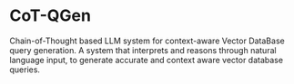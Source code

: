 # CoT-QGen
Chain-of-Thought based LLM system for context-aware Vector DataBase query generation.
A system that interprets and reasons through natural language input, to generate accurate and context aware vector database queries.
